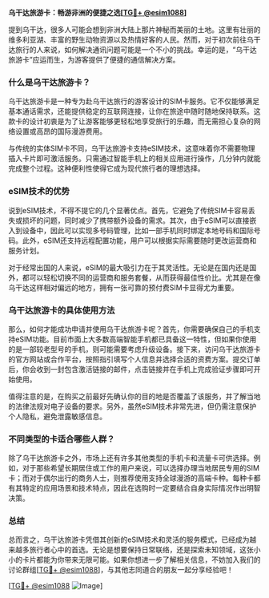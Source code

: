 **乌干达旅游卡：畅游非洲的便捷之选[[TG💪+ @esim1088](https://t.me/s/esim1088)]**

提到乌干达，很多人可能会想到非洲大陆上那片神秘而美丽的土地。这里有壮丽的维多利亚湖、丰富的野生动物资源以及热情好客的人民。然而，对于初次前往乌干达旅行的人来说，如何解决通讯问题可能是一个不小的挑战。幸运的是，“乌干达旅游卡”应运而生，为游客提供了便捷的通信解决方案。

### 什么是乌干达旅游卡？

乌干达旅游卡是一种专为赴乌干达旅行的游客设计的SIM卡服务。它不仅能够满足基本通话需求，还能提供稳定的互联网连接，让你在旅途中随时随地保持联系。这款卡的设计初衷是为了让游客能够更轻松地享受旅行的乐趣，而无需担心复杂的网络设置或高昂的国际漫游费用。

与传统的实体SIM卡不同，乌干达旅游卡支持eSIM技术，这意味着你不需要物理插入卡片即可激活服务。只需通过智能手机上的相关应用进行操作，几分钟内就能完成整个过程。这种便利性使得它成为现代旅行者的理想选择。

### eSIM技术的优势

说到eSIM技术，不得不提它的几个显著优点。首先，它避免了传统SIM卡容易丢失或损坏的问题，同时减少了携带额外设备的需求。其次，由于eSIM可以直接嵌入到设备中，因此可以实现多号码管理，比如一部手机同时绑定本地号码和国际号码。此外，eSIM还支持远程配置功能，用户可以根据实际需要随时更改运营商和服务计划。

对于经常出国的人来说，eSIM的最大吸引力在于其灵活性。无论是在国内还是国外，都可以轻松切换不同的运营商和服务套餐，从而获得最佳性价比。尤其是在像乌干达这样相对偏远的地方，拥有一张可靠的预付费SIM卡显得尤为重要。

### 乌干达旅游卡的具体使用方法

那么，如何才能成功申请并使用乌干达旅游卡呢？首先，你需要确保自己的手机支持eSIM功能。目前市面上大多数高端智能手机都已具备这一特性，但如果你使用的是一部较老型号的手机，则可能需要考虑升级设备。接下来，访问乌干达旅游卡的官方网站或合作平台，按照指引填写个人信息并选择合适的资费方案。提交订单后，你会收到一封包含激活链接的邮件，点击链接并在手机上完成验证步骤即可开始使用。

值得注意的是，在购买之前最好先确认你的目的地是否覆盖了该服务，并了解当地的法律法规对电子设备的要求。另外，虽然eSIM技术非常先进，但仍需注意保护个人隐私，避免泄露敏感信息。

### 不同类型的卡适合哪些人群？

除了乌干达旅游卡之外，市场上还有许多其他类型的手机卡和流量卡可供选择。例如，对于那些希望长期居住或工作的用户来说，可以选择办理当地居民专用的SIM卡；而对于偶尔出行的商务人士，则推荐使用支持全球漫游的高端卡种。每种卡都有其特定的应用场景和技术特点，因此在选购时一定要结合自身实际情况作出明智决策。

### 总结

总而言之，乌干达旅游卡凭借其创新的eSIM技术和灵活的服务模式，已经成为越来越多旅行者心中的首选。无论是想要保持日常联络，还是探索未知领域，这张小小的卡片都能为你带来无限可能。如果你想进一步了解相关信息，不妨加入我们的讨论群组[[TG💪+ @esim1088](https://t.me/s/esim1088)]，与其他志同道合的朋友一起分享经验吧！

[[TG💪+ @esim1088](https://t.me/s/esim1088) ![Image](https://i.postimg.cc/4NQfJmqS/Snipaste-2025-05-13-00-14-12.png)]